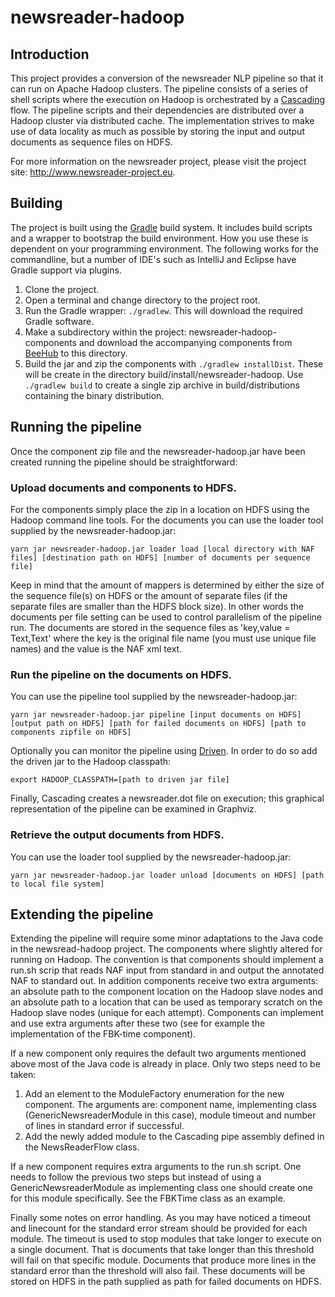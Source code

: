 # newsreader-hadoop

## Introduction

This project provides a conversion of the newsreader NLP pipeline so that it
can run on Apache Hadoop clusters. The pipeline consists of a series of shell
scripts where the execution on Hadoop is orchestrated by a
[Cascading](http://www.cascading.org) flow. The pipeline scripts and their
dependencies are distributed over a Hadoop cluster via distributed cache. The
implementation strives to make use of data locality as much as possible by
storing the input and output documents as sequence files on HDFS.

For more information on the newsreader project, please visit the project site:
<http://www.newsreader-project.eu>.

## Building

The project is built using the [Gradle](http://gradle.org) build system. It
includes build scripts and a wrapper to bootstrap the build environment. How
you use these is dependent on your programming environment. The following works
for the commandline, but a number of IDE's such as IntelliJ and Eclipse have
Gradle support via plugins.

1. Clone the project.
2. Open a terminal and change directory to the project root.
3. Run the Gradle wrapper: `./gradlew`. This will download the required Gradle
   software.
4. Make a subdirectory within the project: newsreader-hadoop-components and
   download the accompanying components from
   [BeeHub](https://beehub.nl/Newsreader/newsreader-hadoop-components) to this
   directory.
5. Build the jar and zip the components with `./gradlew installDist`. These
   will be create in the directory build/install/newsreader-hadoop. Use
   `./gradlew build` to create a single zip archive in build/distributions
   containing the binary distribution.

## Running the pipeline

Once the component zip file and the newsreader-hadoop.jar have been created
running the pipeline should be straightforward:

### Upload documents and components to HDFS.

For the components simply place the zip in a location on HDFS using the Hadoop
command line tools. For the documents you can use the loader tool supplied by
the newsreader-hadoop.jar:

    yarn jar newsreader-hadoop.jar loader load [local directory with NAF files] [destination path on HDFS] [number of documents per sequence file]

Keep in mind that the amount of mappers is determined by either the size of the
sequence file(s) on HDFS or the amount of separate files (if the separate files
are smaller than the HDFS block size). In other words the documents per file
setting can be used to control parallelism of the pipeline run. The documents
are stored in the sequence files as 'key,value = Text,Text' where the key is
the original file name (you must use unique file names) and the value is the
NAF xml text.

### Run the pipeline on the documents on HDFS.

You can use the pipeline tool supplied by the newsreader-hadoop.jar:

    yarn jar newsreader-hadoop.jar pipeline [input documents on HDFS] [output path on HDFS] [path for failed documents on HDFS] [path to components zipfile on HDFS]

Optionally you can monitor the pipeline using
[Driven](http://www.cascading.org/2014/02/14/driven-for-cascading/). In order
to do so add the driven jar to the Hadoop classpath:

    export HADOOP_CLASSPATH=[path to driven jar file]

Finally, Cascading creates a newsreader.dot file on execution; this graphical
representation of the pipeline can be examined in Graphviz.

### Retrieve the output documents from HDFS.

You can use the loader tool supplied by the newsreader-hadoop.jar:

    yarn jar newsreader-hadoop.jar loader unload [documents on HDFS] [path to local file system]

## Extending the pipeline

Extending the pipeline will require some minor adaptations to the Java code in
the newsread-hadoop project. The components where slightly altered for running
on Hadoop. The convention is that components should implement a run.sh scrip
that reads NAF input from standard in and output the annotated NAF to standard
out. In addition components receive two extra arguments: an absolute path to
the component location on the Hadoop slave nodes and an absolute path to a
location that can be used as temporary scratch on the Hadoop slave nodes
(unique for each attempt). Components can implement and use extra arguments
after these two (see for example the implementation of the FBK-time component).

If a new component only requires the default two arguments mentioned above most
of the Java code is already in place. Only two steps need to be taken:

1. Add an element to the ModuleFactory enumeration for the new component. The
   arguments are: component name, implementing class (GenericNewsreaderModule
   in this case), module timeout and number of lines in standard error if
   successful.
2. Add the newly added module to the Cascading pipe assembly defined in the
   NewsReaderFlow class.

If a new component requires extra arguments to the run.sh script. One needs to
follow the previous two steps but instead of using a GenericNewsreaderModule as
implementing class one should create one for this module specifically. See the
FBKTime class as an example.

Finally some notes on error handling. As you may have noticed a timeout and
linecount for the standard error stream should be provided for each module. The
timeout is used to stop modules that take longer to execute on a single
document. That is documents that take longer than this threshold will fail on
that specific module. Documents that produce more lines in the standard error
than the threshold will also fail. These documents will be stored on HDFS in
the path supplied as path for failed documents on HDFS.
